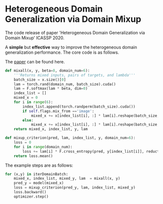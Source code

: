 # Heterogeneous Domain Generalization via Domain Mixup
The code release of paper 'Heterogeneous Domain Generalization via Domain Mixup' ICASSP 2020.

A **simple** but **effective** way to improve the heterogeneous domain generalization performance. The core code is as follows.

The [paper](https://github.com/wyf0912/Heterogeneous-Domain-Generalization-via-Domain-Mixup/blob/master/HETEROGENEOUS%20DOMAIN%20GENERALIZATION%20VIA%20DOMAIN%20MIXUP.pdf) can be found here.

```python
def mixall(x, y, beta=8, domain_num=6):
    '''Returns mixed inputs, pairs of targets, and lambda'''
    batch_size = x.size()[0]
    lam = torch.rand(domain_num, batch_size).cuda()
    lam = F.softmax(lam * beta, dim=0)
    index_list = []
    mixed_x = 0
    for i in range(6):
        index_list.append(torch.randperm(batch_size).cuda())
        if self.flags.mix_from =='image':
            mixed_x += x[index_list[i], :] * lam[i].reshape(batch_size, 1, 1, 1)
        else:
            mixed_x += x[index_list[i], :] * lam[i].reshape(batch_size, 1)
    return mixed_x, index_list, y, lam

def mixup_criterion(pred, lam, index_list, y, domain_num=6):
    loss = 0
    for i in range(domain_num):
        loss += lam[i] * F.cross_entropy(pred, y[index_list[i]], reduction="none")
    return loss.mean()
```

The example steps are as follows:
```python
for (x,y) in iterDomainBatch:
    mixed_x, index_list, mixed_y, lam  = mixall(x, y)
    pred_y = model(mixed_x)
    loss = mixup_criterion(pred_y, lam, index_list, mixed_y)
    loss.backward()
    optimizer.step()
```
